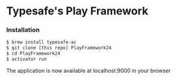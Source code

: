 # Typesafe's Play Framework

### Installation

```sh
$ brew install typesafe-ac
$ git clone [this repo] PlayFramework24
$ cd PlayFramework24
$ activator run 
```
The application is now available at localhost:9000 in your browser

[this repo]:https://github.com/peidevs/PlayFramework24.git